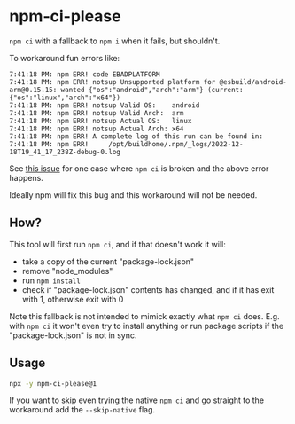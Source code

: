 # npm-ci-please

`npm ci` with a fallback to `npm i` when it fails, but shouldn't.

To workaround fun errors like:

```
7:41:18 PM: npm ERR! code EBADPLATFORM
7:41:18 PM: npm ERR! notsup Unsupported platform for @esbuild/android-arm@0.15.15: wanted {"os":"android","arch":"arm"} (current: {"os":"linux","arch":"x64"})
7:41:18 PM: npm ERR! notsup Valid OS:    android
7:41:18 PM: npm ERR! notsup Valid Arch:  arm
7:41:18 PM: npm ERR! notsup Actual OS:   linux
7:41:18 PM: npm ERR! notsup Actual Arch: x64
7:41:18 PM: npm ERR! A complete log of this run can be found in:
7:41:18 PM: npm ERR!     /opt/buildhome/.npm/_logs/2022-12-18T19_41_17_238Z-debug-0.log
```

See [this issue](https://github.com/netlify/cli/issues/5323) for one case where `npm ci` is broken and the above error happens.

Ideally npm will fix this bug and this workaround will not be needed.

## How?

This tool will first run `npm ci`, and if that doesn't work it will:

- take a copy of the current "package-lock.json"
- remove "node_modules"
- run `npm install`
- check if "package-lock.json" contents has changed, and if it has exit with 1, otherwise exit with 0

Note this fallback is not intended to mimick exactly what `npm ci` does. E.g. with `npm ci` it won't even try to install anything or run package scripts if the "package-lock.json" is not in sync.

## Usage

```sh
npx -y npm-ci-please@1
```

If you want to skip even trying the native `npm ci` and go straight to the workaround add the `--skip-native` flag.

